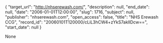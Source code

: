 {
  "target_url": "http://nhserewash.com/", 
  "description": null, 
  "end_date": null, 
  "date": "2006-01-01T12:00:00", 
  "slug": 1716, 
  "subject": null, 
  "publisher": "nhserewash.com", 
  "open_access": false, 
  "title": "NHS Erewash CCG", 
  "record_id": "20060101T120000/cLiL3hCW4+zYkS7aklIDcw==", 
  "start_date": null
}

None